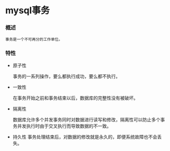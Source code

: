 # mysql事务

### 概述

    事务是一个不可再分的工作单位。

### 特性

* 原子性
    
    事务的一系列操作，要么都执行成功，要么都不执行。
* 一致性

    在事务开始之前和事务结束以后，数据库的完整性没有被破坏。
* 隔离性

    数据库允许多个并发事务同时对数据进行读写和修改，隔离性可以防止多个事务并发执行时由于交叉执行而导致数据的不一致。
    
* 持久性
    事务处理结束后，对数据的修改就是永久的，即便系统故障也不会丢失。

    